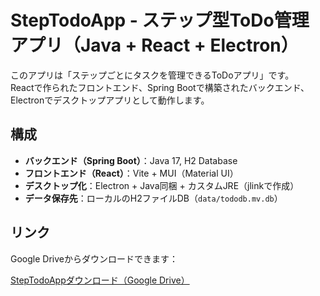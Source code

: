 # StepTodoApp - ステップ型ToDo管理アプリ（Java + React + Electron）

このアプリは「ステップごとにタスクを管理できるToDoアプリ」です。  
Reactで作られたフロントエンド、Spring Bootで構築されたバックエンド、Electronでデスクトップアプリとして動作します。

## 構成

- **バックエンド（Spring Boot）**：Java 17, H2 Database
- **フロントエンド（React）**：Vite + MUI（Material UI）
- **デスクトップ化**：Electron + Java同梱 + カスタムJRE（jlinkで作成）
- **データ保存先**：ローカルのH2ファイルDB（`data/tododb.mv.db`）

## リンク

Google Driveからダウンロードできます：

 [StepTodoAppダウンロード（Google Drive）](https://drive.google.com/file/d/1iEW5nhiKkMzTvtgVylWv_s4NTuNPrL_S/view?usp=sharing)
